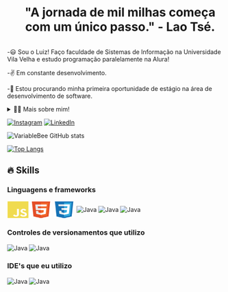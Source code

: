 <div id="user-content-toc">
  <ul align="center">
    <summary><h1 style="display: inline-block">"A jornada de mil milhas começa com um único passo." - Lao Tsé.</h1></summary>
</div>

<!-- Presentation -->


<p>
  -😃 Sou o Luiz! Faço faculdade de Sistemas de Informação na Universidade Vila Velha e estudo programação paralelamente na Alura!

  -✌ Em constante desenvolvimento.

  -🔭 Estou procurando minha primeira oportunidade de estágio na área de desenvolvimento de software.
</p

<!-- Dropdown -->
<details>
  <summary>👨‍💻 Mais sobre mim! </summary>


  - ⚡ Gosto de ler livros, assistir animes e amo a sitcom The Office. Também gosto de jogar e praticar esportes 🤾‍♂️🏋️‍♂️💪
  - 🤔 Me autodescrevo como homem de 1.80 de altura, porte atlético, pele clara, olhos castanhos, cabelos castanhos cacheados e óculos de grau retangulares
  - 🧠 Rotina: De segunda à sexta, na parte da manhã eu estudo programação e/ou outras coisas na área ( UX, controle de versão, orientação à objetos, no geral conteúdos com um pouco mais de teoria ), algumas horas após almoçar vou para a academia e de noite vou para a universidade. Aos sábados de manhã, treino handebol com meu time da atlética ( Tubarões de TI ) e na parte da tarde, jogo futebol com meus amigos. Aos domingos, descanso e jogo jogos online com estes mesmos amigos! É uma rotina simples, mas é aí onde mora a beleza 
</details>

<!-- Links -->
[![Instagram](https://img.shields.io/badge/Instagram-E4405F?style=for-the-badge&logo=instagram&logoColor=white)](https://www.instagram.com/luizmiguelblopes/)
[![LinkedIn](https://img.shields.io/badge/LinkedIn-0077B5?style=for-the-badge&logo=linkedin&logoColor=white)](https://www.linkedin.com/in/luiz-miguel-barros-lopes-223852208/)

<!-- GithubStats -->
![VariableBee GitHub stats](https://github-readme-stats.vercel.app/api?username=luizmiguelbarros&show_icons=true&theme=synthwave)

[![Top Langs](https://github-readme-stats.vercel.app/api/top-langs/?username=anuraghazra&hide=html)](https://github.com/anuraghazra/github-readme-stats)

## 🔥 Skills
<!-- Skills: Programming Languages -->
  <div style="flex-basis: 48%;">
    <h3>Linguagens e frameworks</h3>
    <img align="center" alt="Js" height="40" width="50" src="https://raw.githubusercontent.com/devicons/devicon/master/icons/javascript/javascript-plain.svg">
    <img align="center" alt="HTML" height="40" width="50" src="https://raw.githubusercontent.com/devicons/devicon/master/icons/html5/html5-original.svg">
    <img align="center" alt="CSS" height="40" width="50" src="https://raw.githubusercontent.com/devicons/devicon/master/icons/css3/css3-original.svg">
    <img align="center" alt="Java" height ="40" width="50" src= "https://raw.githubusercontent.com/jmnote/z-icons/master/svg/java.svg" >
    <img align="center" alt="Java" height ="50" width="50" src= "https://user-images.githubusercontent.com/25181517/183896128-ec99105a-ec1a-4d85-b08b-1aa1620b2046.png">
    <img align="center" alt="Java" height ="50" width="50" src= "https://user-images.githubusercontent.com/25181517/183898054-b3d693d4-dafb-4808-a509-bab54cf5de34.png">
    <h3>Controles de versionamentos que utilizo</h3>
    <img align="center" alt="Java" height ="40" width="50" src= "https://raw.githubusercontent.com/jmnote/z-icons/master/svg/git.svg">
    <img align="center" alt="Java" height ="50" width="50" src= "https://user-images.githubusercontent.com/25181517/192108374-8da61ba1-99ec-41d7-80b8-fb2f7c0a4948.png">
    <h3>IDE's que eu utilizo</h3>
    <img align="center" alt="Java" height ="50" width="50" src= "https://user-images.githubusercontent.com/25181517/192108891-d86b6220-e232-423a-bf5f-90903e6887c3.png">
    <img align="center" alt="Java" height ="50" width="50" src= "https://user-images.githubusercontent.com/25181517/192108890-200809d1-439c-4e23-90d3-b090cf9a4eea.png">

  </div>
  

